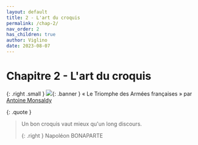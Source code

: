 ```yaml
---
layout: default
title: 2 - L'art du croquis
permalink: /chap-2/
nav_order: 2
has_children: true
author: Viglino
date: 2023-08-07
---
```

# Chapitre 2 - L'art du croquis

{: .right .small }
![](/Macarte-MI/assets/banner/napoleon.jpg){: .banner }
« Le Triomphe des Armées françaises » par [Antoine Monsaldy](https://gallica.bnf.fr/ark:/12148/btv1b8412715t/f1.item)

{: .quote }
> Un bon croquis vaut mieux qu'un long discours.
>
> {: .right }
> Napoléon BONAPARTE
